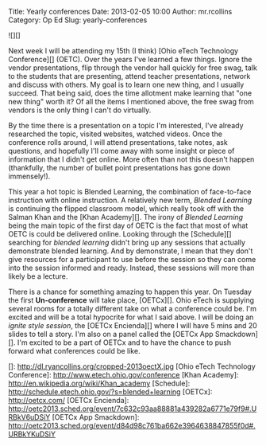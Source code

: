 Title: Yearly conferences
Date: 2013-02-05 10:00
Author: mr.rcollins
Category: Op Ed
Slug: yearly-conferences

![][]

Next week I will be attending my 15th (I think) [Ohio eTech Technology
Conference][] (OETC). Over the years I've learned a few things. Ignore
the vendor presentations, flip through the vendor hall quickly for free
swag, talk to the students that are presenting, attend teacher
presentations, network and discuss with others. My goal is to learn one
new thing, and I usually succeed. That being said, does the time
allotment make learning that "one new thing" worth it? Of all the items
I mentioned above, the free swag from vendors is the only thing I can't
do virtually.

By the time there is a presentation on a topic I'm interested, I've
already researched the topic, visited websites, watched videos. Once the
conference rolls around, I will attend presentations, take notes, ask
questions, and hopefully I'll come away with some insight or piece of
information that I didn't get online. More often than not this doesn't
happen (thankfully, the number of bullet point presentations has gone
down immensely!).

This year a hot topic is Blended Learning, the combination of
face-to-face instruction with online instruction. A relatively new term,
*Blended Learning* is continuing the flipped classroom model, which
really took off with the Salman Khan and the [Khan Academy][]. The irony
of *Blended Learning* being the main topic of the first day of OETC is
the fact that most of what OETC is could be delivered online. Looking
through the [Schedule][] searching for *blended learning* didn't bring
up any sessions that actually demonstrate blended learning. And by
demonstrate, I mean that they don't give resources for a participant to
use before the session so they can come into the session informed and
ready. Instead, these sessions will more than likely be a lecture.

There is a chance for something amazing to happen this year. On Tuesday
the first **Un-conference** will take place, [OETCx][]. Ohio eTech is
supplying several rooms for a totally different take on what a
conference could be. I'm excited and will be a total hypocrite for what
I said above. I will be doing an *ignite style session*, the [OETCx
Encienda][] where I will have 5 mins and 20 slides to tell a story. I'm
also on a panel called the [OETCx App Smackdown][]. I'm excited to be a
part of OETCx and to have the chance to push forward what conferences
could be like.

  []: http://dl.ryancollins.org/cropped-2013oectX.jpg
  [Ohio eTech Technology Conference]: http://www.etech.ohio.gov/conference
  [Khan Academy]: http://en.wikipedia.org/wiki/Khan_academy
  [Schedule]: http://schedule.etech.ohio.gov/?s=blended+learning
  [OETCx]: http://oetcx.com/
  [OETCx Encienda]: http://oetc2013.sched.org/event/7c632c93aa88881a439282a6771e79f9#.URBkV6uDSiY
  [OETCx App Smackdown]: http://oetc2013.sched.org/event/d84d98c761ba662e3964638847855f0d#.URBkYKuDSiY
